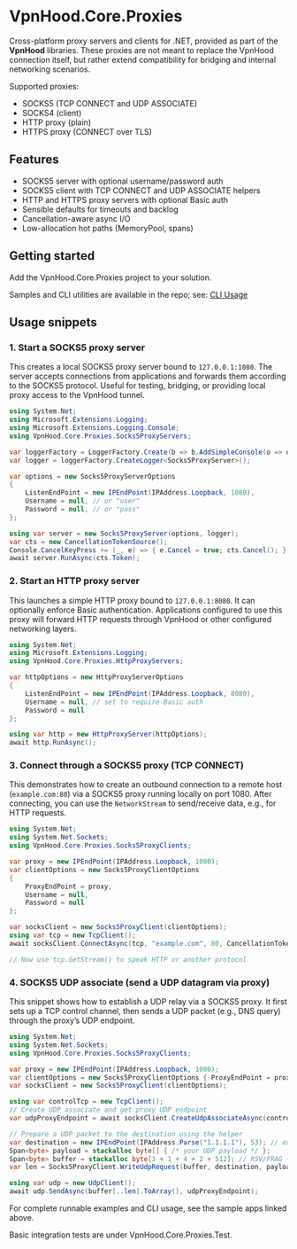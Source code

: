 # VpnHood.Core.Proxies

Cross-platform proxy servers and clients for .NET, provided as part of the **VpnHood** libraries.
These proxies are not meant to replace the VpnHood connection itself, but rather extend compatibility for bridging and internal networking scenarios.

Supported proxies:

* SOCKS5 (TCP CONNECT and UDP ASSOCIATE)
* SOCKS4 (client)
* HTTP proxy (plain)
* HTTPS proxy (CONNECT over TLS)

## Features

* SOCKS5 server with optional username/password auth
* SOCKS5 client with TCP CONNECT and UDP ASSOCIATE helpers
* HTTP and HTTPS proxy servers with optional Basic auth
* Sensible defaults for timeouts and backlog
* Cancellation-aware async I/O
* Low-allocation hot paths (MemoryPool, spans)

## Getting started

Add the VpnHood.Core.Proxies project to your solution.

Samples and CLI utilities are available in the repo; see:
[CLI Usage](https://github.com/vpnhood/VpnHood.Core.Proxies/blob/main/USAGE.md)

## Usage snippets

### 1. Start a SOCKS5 proxy server

This creates a local SOCKS5 proxy server bound to `127.0.0.1:1080`. The server accepts connections from applications and forwards them according to the SOCKS5 protocol. Useful for testing, bridging, or providing local proxy access to the VpnHood tunnel.

```csharp
using System.Net;
using Microsoft.Extensions.Logging;
using Microsoft.Extensions.Logging.Console;
using VpnHood.Core.Proxies.Socks5ProxyServers;

var loggerFactory = LoggerFactory.Create(b => b.AddSimpleConsole(o => o.TimestampFormat = "HH:mm:ss "));
var logger = loggerFactory.CreateLogger<Socks5ProxyServer>();

var options = new Socks5ProxyServerOptions
{
    ListenEndPoint = new IPEndPoint(IPAddress.Loopback, 1080),
    Username = null, // or "user"
    Password = null, // or "pass"
};

using var server = new Socks5ProxyServer(options, logger);
var cts = new CancellationTokenSource();
Console.CancelKeyPress += (_, e) => { e.Cancel = true; cts.Cancel(); };
await server.RunAsync(cts.Token);
```

### 2. Start an HTTP proxy server

This launches a simple HTTP proxy bound to `127.0.0.1:8080`. It can optionally enforce Basic authentication. Applications configured to use this proxy will forward HTTP requests through VpnHood or other configured networking layers.

```csharp
using System.Net;
using Microsoft.Extensions.Logging;
using VpnHood.Core.Proxies.HttpProxyServers;

var httpOptions = new HttpProxyServerOptions
{
    ListenEndPoint = new IPEndPoint(IPAddress.Loopback, 8080),
    Username = null, // set to require Basic auth
    Password = null
};

using var http = new HttpProxyServer(httpOptions);
await http.RunAsync();
```

### 3. Connect through a SOCKS5 proxy (TCP CONNECT)

This demonstrates how to create an outbound connection to a remote host (`example.com:80`) via a SOCKS5 proxy running locally on port 1080. After connecting, you can use the `NetworkStream` to send/receive data, e.g., for HTTP requests.

```csharp
using System.Net;
using System.Net.Sockets;
using VpnHood.Core.Proxies.Socks5ProxyClients;

var proxy = new IPEndPoint(IPAddress.Loopback, 1080);
var clientOptions = new Socks5ProxyClientOptions
{
    ProxyEndPoint = proxy,
    Username = null,
    Password = null
};

var socksClient = new Socks5ProxyClient(clientOptions);
using var tcp = new TcpClient();
await socksClient.ConnectAsync(tcp, "example.com", 80, CancellationToken.None);

// Now use tcp.GetStream() to speak HTTP or another protocol
```

### 4. SOCKS5 UDP associate (send a UDP datagram via proxy)

This snippet shows how to establish a UDP relay via a SOCKS5 proxy. It first sets up a TCP control channel, then sends a UDP packet (e.g., DNS query) through the proxy’s UDP endpoint.

```csharp
using System.Net;
using System.Net.Sockets;
using VpnHood.Core.Proxies.Socks5ProxyClients;

var proxy = new IPEndPoint(IPAddress.Loopback, 1080);
var clientOptions = new Socks5ProxyClientOptions { ProxyEndPoint = proxy };
var socksClient = new Socks5ProxyClient(clientOptions);

using var controlTcp = new TcpClient();
// Create UDP associate and get proxy UDP endpoint
var udpProxyEndpoint = await socksClient.CreateUdpAssociateAsync(controlTcp, CancellationToken.None);

// Prepare a UDP packet to the destination using the helper
var destination = new IPEndPoint(IPAddress.Parse("1.1.1.1"), 53); // example: DNS
Span<byte> payload = stackalloc byte[] { /* your UDP payload */ };
Span<byte> buffer = stackalloc byte[3 + 1 + 4 + 2 + 512]; // RSV/FRAG + ATYP + IPv4 + port + payload
var len = Socks5ProxyClient.WriteUdpRequest(buffer, destination, payload);

using var udp = new UdpClient();
await udp.SendAsync(buffer[..len].ToArray(), udpProxyEndpoint);
```

For complete runnable examples and CLI usage, see the sample apps linked above.


Basic integration tests are under VpnHood.Core.Proxies.Test.
